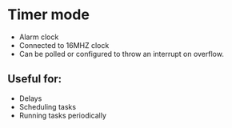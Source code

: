 # Timer mode
- Alarm clock
- Connected to 16MHZ clock
- Can be polled or configured to throw an interrupt on overflow.

## Useful for:
- Delays
- Scheduling tasks
- Running tasks periodically